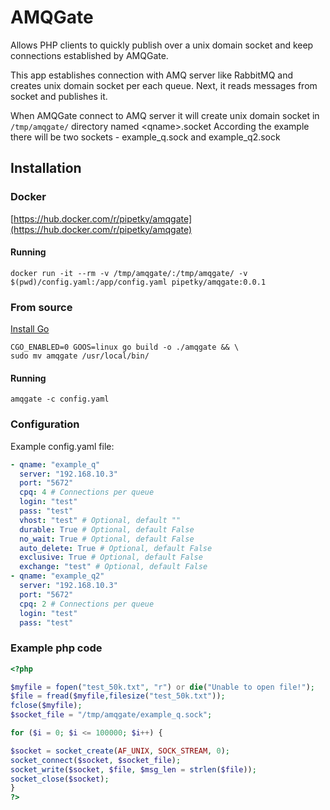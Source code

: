 # AMQGate
Allows PHP clients to quickly publish over a unix domain socket and keep connections established by AMQGate.

This app establishes connection with AMQ server like RabbitMQ and creates unix domain socket per each queue.
Next, it reads messages from socket and publishes it.

When AMQGate connect to AMQ server it will create unix domain socket in `/tmp/amqgate/` directory named \<qname\>.socket
According the example there will be two sockets - example_q.sock and example_q2.sock
## Installation
### Docker
[https://hub.docker.com/r/pipetky/amqgate](https://hub.docker.com/r/pipetky/amqgate)
#### Running
```
docker run -it --rm -v /tmp/amqgate/:/tmp/amqgate/ -v $(pwd)/config.yaml:/app/config.yaml pipetky/amqgate:0.0.1
``` 

### From source
[Install Go](https://go.dev/doc/install)

```
CGO_ENABLED=0 GOOS=linux go build -o ./amqgate && \
sudo mv amqgate /usr/local/bin/
```
#### Running
```
amqgate -c config.yaml
```
### Configuration
Example config.yaml file:
```yaml
- qname: "example_q"
  server: "192.168.10.3"
  port: "5672"
  cpq: 4 # Connections per queue
  login: "test"
  pass: "test"
  vhost: "test" # Optional, default ""
  durable: True # Optional, default False
  no_wait: True # Optional, default False
  auto_delete: True # Optional, default False
  exclusive: True # Optional, default False
  exchange: "test" # Optional, default False
- qname: "example_q2"
  server: "192.168.10.3"
  port: "5672"
  cpq: 2 # Connections per queue
  login: "test"
  pass: "test"
```
### Example php code
```php
<?php

$myfile = fopen("test_50k.txt", "r") or die("Unable to open file!");
$file = fread($myfile,filesize("test_50k.txt"));
fclose($myfile);
$socket_file = "/tmp/amqgate/example_q.sock";

for ($i = 0; $i <= 100000; $i++) {

$socket = socket_create(AF_UNIX, SOCK_STREAM, 0);
socket_connect($socket, $socket_file);
socket_write($socket, $file, $msg_len = strlen($file));
socket_close($socket);
}
?>
```
